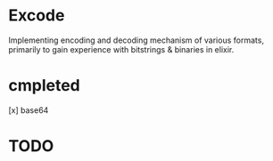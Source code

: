 # Excode
Implementing encoding and decoding mechanism of various formats, primarily to gain experience with bitstrings & binaries in elixir.

# cmpleted
[x] base64

# TODO

